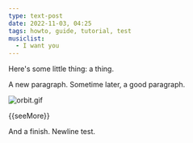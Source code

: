 ```yaml
---
type: text-post
date: 2022-11-03, 04:25
tags: howto, guide, tutorial, test
musiclist:
  - I want you
---
```

Here's some little thing: a thing.

A new paragraph. Sometime later, a good paragraph.

![orbit.gif](https://enes.in/assets/orbit-fallback.gif)

{{seeMore}}

And a finish.
Newline test.
